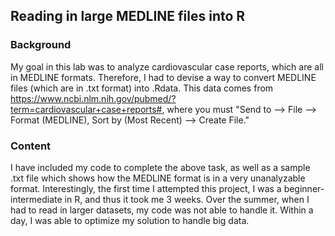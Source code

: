 ## **Reading in large MEDLINE files into R**

### **Background**
My goal in this lab was to analyze cardiovascular case reports, which are all in MEDLINE formats. Therefore, I had to devise a way to convert MEDLINE files (which are in .txt format) into .Rdata. This data comes from https://www.ncbi.nlm.nih.gov/pubmed/?term=cardiovascular+case+reports#, where you must "Send to --> File --> Format (MEDLINE), Sort by (Most Recent) --> Create File."

### **Content**
I have included my code to complete the above task, as well as a sample .txt file which shows how the MEDLINE format is in a very unanalyzable format. Interestingly, the first time I attempted this project, I was a beginner-intermediate in R, and thus it took me 3 weeks. Over the summer, when I had to read in larger datasets, my code was not able to handle it. Within a day, I was able to optimize my solution to handle big data.
